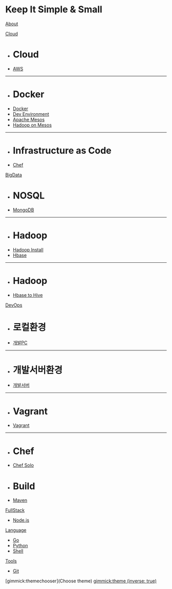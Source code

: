 # Keep It Simple & Small

[About](about.md)

[Cloud]()

  * # Cloud
  * [AWS](aws.md)
  - - - -
  * # Docker
  * [Docker](docker.md)
  * [Dev Environment](https://yeopoong.github.io/docker)
  * [Apache Mesos](mesos.md)
  * [Hadoop on Mesos](hadoopOnMesos.md)
  - - - -
  * # Infrastructure as Code
  * [Chef](chef.md)

[BigData]()

  * # NOSQL
  * [MongoDB](mongodb.md)
  - - - -
  * # Hadoop
  * [Hadoop Install](hadoop_install.md)
  * [Hbase](hbase.md)
  - - - -
  * # Hadoop
  * [Hbase to Hive](hbase_to_hive.md)

[DevOps]()

  * # 로컬환경
  * [개발PC](local.md)
  - - - -
  * # 개발서버환경
  * [개발서버](dev.md)
  - - - -
  * # Vagrant 
  * [Vagrant](vagrant.md)
  - - - -
  * # Chef 
  * [Chef Solo](chef.md)
  * # Build 
  * [Maven](maven.md)

[FullStack]()

  * [Node.js](nodejs.md)

[Language]()

  * [Go](go.md)
  * [Python](https://yeopoong.github.io/python)
  * [Shell](shell.md)

[Tools]()

  * [Git](git.md)

[gimmick:themechooser](Choose theme)
[gimmick:theme (inverse: true)](cyborg)
